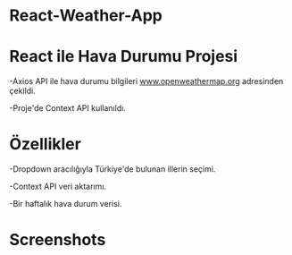 # React-Weather-App

# React ile Hava Durumu Projesi

-Axios API ile hava durumu bilgileri www.openweathermap.org adresinden çekildi.

-Proje'de Context API kullanıldı.


# Özellikler

-Dropdown aracılığıyla Türkiye'de bulunan illerin seçimi.

-Context API veri aktarımı.

-Bir haftalık hava durum verisi.

# Screenshots




